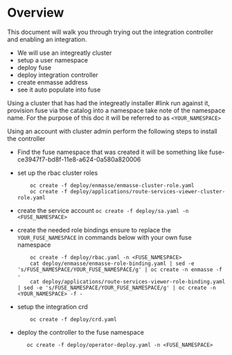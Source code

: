 # Overview

This document will walk you through trying out the integration controller and enabling an integration.

- We will use an integreatly cluster 
- setup a user namespace
- deploy fuse
- deploy integration controller
- create enmasse address
- see it auto populate into fuse


Using a cluster that has had the integreatly installer #link run against it, provision fuse
via the catalog into a namespace take note of the namespace name. For the purpose of this doc
it will be referred to as ```<YOUR_NAMESPACE>``` 

Using an account with cluster admin perform the following steps to install the controller

- Find the fuse namespace that was created it will be something like fuse-ce3947f7-bd8f-11e8-a624-0a580a820006
- set up the rbac cluster roles
    
    ```
        oc create -f deploy/enmasse/enmasse-cluster-role.yaml
        oc create -f deploy/applications/route-services-viewer-cluster-role.yaml
     ```
    
- create the service account
    ```oc create -f deploy/sa.yaml -n <FUSE_NAMESPACE>```
    
- create the needed role bindings ensure to replace the ```YOUR_FUSE_NAMESPACE``` in commands below with your own fuse namespace
    ```
        oc create -f deploy/rbac.yaml -n <FUSE_NAMESPACE>
        cat deploy/enmasse/enmasse-role-binding.yaml | sed -e 's/FUSE_NAMESPACE/YOUR_FUSE_NAMESPACE/g' | oc create -n enmasse -f -
        cat deploy/applications/route-services-viewer-role-binding.yaml | sed -e 's/FUSE_NAMESPACE/YOUR_FUSE_NAMESPACE/g' | oc create -n <YOUR_NAMESPACE> -f - 
    ```
- setup the integration crd
    ``` 
        oc create -f deploy/crd.yaml
    ```    
- deploy the controller to the fuse namespace

    ```
       oc create -f deploy/operator-deploy.yaml -n <FUSE_NAMESPACE>
    
    ```    
